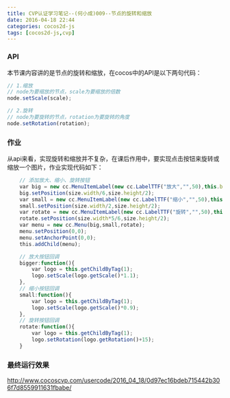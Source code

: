 ```yaml
---
title: CVP认证学习笔记--(何小成)009--节点的旋转和缩放
date: 2016-04-18 22:44
categories: cocos2d-js
tags: [cocos2d-js,cvp]
---
```

### API
本节课内容讲的是节点的旋转和缩放，在cocos中的API是以下两句代码：
```javascript
// 1.缩放
// node为要缩放的节点，scale为要缩放的倍数
node.setScale(scale);

// 2.旋转
// node为要旋转的节点，rotation为要旋转的角度
node.setRotation(rotation);
```
<!--more-->
### 作业
从api来看，实现旋转和缩放并不复杂，在课后作用中，要实现点击按钮来旋转或缩放一个图片，作业实现代码如下：
```javascript
    // 添加放大、缩小、旋转按钮
    var big = new cc.MenuItemLabel(new cc.LabelTTF("放大","",50),this.bigger,this);
    big.setPosition(size.width/6,size.height/2);
    var small = new cc.MenuItemLabel(new cc.LabelTTF("缩小","",50),this.small,this);
    small.setPosition(size.width/2,size.height/2);
    var rotate = new cc.MenuItemLabel(new cc.LabelTTF("旋转","",50),this.rotate,this);
    rotate.setPosition(size.width*5/6,size.height/2);
    var menu = new cc.Menu(big,small,rotate);
    menu.setPosition(0,0);
    menu.setAnchorPoint(0,0);
    this.addChild(menu);

    // 放大按钮回调
    bigger:function(){
        var logo = this.getChildByTag(1);
        logo.setScale(logo.getScale()*1.1);
    },
    // 缩小按钮回调
    small:function(){
        var logo = this.getChildByTag(1);
        logo.setScale(logo.getScale()*0.9);
    },
    // 旋转按钮回调
    rotate:function(){
        var logo = this.getChildByTag(1);
        logo.setRotation(logo.getRotation()+15);
    }
```

### 最终运行效果
http://www.cocoscvp.com/usercode/2016_04_18/0d97ec16bdeb715442b306f7d8559911631fbabe/
